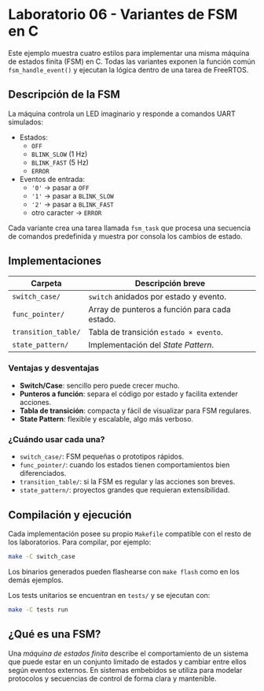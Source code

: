 # Laboratorio 06 - Variantes de FSM en C

Este ejemplo muestra cuatro estilos para implementar una misma máquina de estados finita (FSM) en C. Todas las variantes exponen la función común `fsm_handle_event()` y ejecutan la lógica dentro de una tarea de FreeRTOS.

## Descripción de la FSM

La máquina controla un LED imaginario y responde a comandos UART simulados:

* Estados:
  * `OFF`
  * `BLINK_SLOW` (1 Hz)
  * `BLINK_FAST` (5 Hz)
  * `ERROR`
* Eventos de entrada:
  * `'0'` → pasar a `OFF`
  * `'1'` → pasar a `BLINK_SLOW`
  * `'2'` → pasar a `BLINK_FAST`
  * otro caracter → `ERROR`

Cada variante crea una tarea llamada `fsm_task` que procesa una secuencia de comandos predefinida y muestra por consola los cambios de estado.

## Implementaciones

| Carpeta            | Descripción breve |
|--------------------|-------------------|
| `switch_case/`     | `switch` anidados por estado y evento. |
| `func_pointer/`    | Array de punteros a función para cada estado. |
| `transition_table/`| Tabla de transición `estado × evento`. |
| `state_pattern/`   | Implementación del *State Pattern*. |

### Ventajas y desventajas

* **Switch/Case**: sencillo pero puede crecer mucho.
* **Punteros a función**: separa el código por estado y facilita extender acciones.
* **Tabla de transición**: compacta y fácil de visualizar para FSM regulares.
* **State Pattern**: flexible y escalable, algo más verboso.

### ¿Cuándo usar cada una?

* `switch_case/`: FSM pequeñas o prototipos rápidos.
* `func_pointer/`: cuando los estados tienen comportamientos bien diferenciados.
* `transition_table/`: si la FSM es regular y las acciones son breves.
* `state_pattern/`: proyectos grandes que requieran extensibilidad.

## Compilación y ejecución

Cada implementación posee su propio `Makefile` compatible con el resto de los laboratorios. Para compilar, por ejemplo:

```bash
make -C switch_case
```

Los binarios generados pueden flashearse con `make flash` como en los demás ejemplos.

Los tests unitarios se encuentran en `tests/` y se ejecutan con:

```bash
make -C tests run
```

## ¿Qué es una FSM?

Una *máquina de estados finita* describe el comportamiento de un sistema que puede estar en un conjunto limitado de estados y cambiar entre ellos según eventos externos. En sistemas embebidos se utiliza para modelar protocolos y secuencias de control de forma clara y mantenible.
